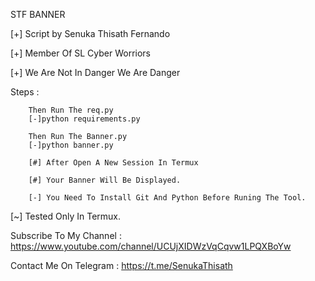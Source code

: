 STF BANNER



[+] Script by Senuka Thisath Fernando

[+] Member Of SL Cyber Worriors

[+] We Are Not In Danger We Are Danger





Steps :

        Then Run The req.py
        [-]python requirements.py
        
        Then Run The Banner.py
        [-]python banner.py
        
        [#] After Open A New Session In Termux   
        
        [#] Your Banner Will Be Displayed.
        
        [-] You Need To Install Git And Python Before Runing The Tool.
                                                                                
[~] Tested Only In Termux.

Subscribe To My Channel : https://www.youtube.com/channel/UCUjXIDWzVqCqvw1LPQXBoYw


Contact Me On Telegram  : https://t.me/SenukaThisath
